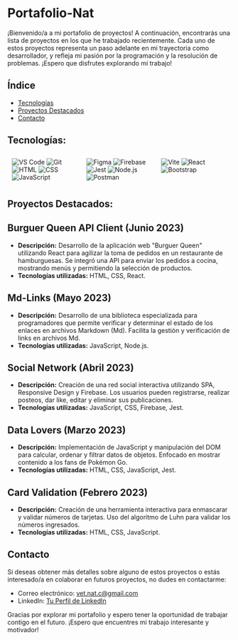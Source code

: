 # Portafolio-Nat

¡Bienvenido/a a mi portafolio de proyectos! A continuación, encontrarás una lista de proyectos en los que he trabajado recientemente. Cada uno de estos proyectos representa un paso adelante en mi trayectoria como desarrollador, y refleja mi pasión por la programación y la resolución de problemas. ¡Espero que disfrutes explorando mi trabajo!

## Índice

- [Tecnologías](#tecnologías)
- [Proyectos Destacados](#proyectos-destacados)
- [Contacto](#contacto)

## Tecnologías:

<div align="left">
  <div style="display: flex;">
    <div style="flex: 50%; padding: 10px;">
      <img src="https://skillicons.dev/icons?i=vscode&theme=dark" alt="VS Code">
      <img src="https://skillicons.dev/icons?i=git&theme=dark" alt="Git">
      <img src="https://skillicons.dev/icons?i=html&theme=dark" alt="HTML">
      <img src="https://skillicons.dev/icons?i=css" alt="CSS">
      <img src="https://skillicons.dev/icons?i=js" alt="JavaScript">
    </div>
    <div style="flex: 50%; padding: 10px;">
      <img src="https://skillicons.dev/icons?i=figma" alt="Figma">
      <img src="https://skillicons.dev/icons?i=firebase" alt="Firebase">
      <img src="https://skillicons.dev/icons?i=jest" alt="Jest">
      <img src="https://skillicons.dev/icons?i=nodejs" alt="Node.js">
      <img src="https://skillicons.dev/icons?i=postman" alt="Postman">
    </div>
    <div style="flex: 50%; padding: 10px;">
      <img src="https://skillicons.dev/icons?i=vite" alt="Vite">
      <img src="https://skillicons.dev/icons?i=react" alt="React">
      <img src="https://skillicons.dev/icons?i=bootstrap" alt="Bootstrap">
    </div>
  </div>
</div>



## Proyectos Destacados:

## Burguer Queen API Client (Junio 2023)

- **Descripción:** Desarrollo de la aplicación web "Burguer Queen" utilizando React para agilizar la toma de pedidos en un restaurante de hamburguesas. Se integró una API para enviar los pedidos a cocina, mostrando menús y permitiendo la selección de productos.
- **Tecnologías utilizadas:** HTML, CSS, React.

## Md-Links (Mayo 2023)

- **Descripción:** Desarrollo de una biblioteca especializada para programadores que permite verificar y determinar el estado de los enlaces en archivos Markdown (Md). Facilita la gestión y verificación de links en archivos Md.
- **Tecnologías utilizadas:** JavaScript, Node.js.

## Social Network (Abril 2023)

- **Descripción:** Creación de una red social interactiva utilizando SPA, Responsive Design y Firebase. Los usuarios pueden registrarse, realizar posteos, dar like, editar y eliminar sus publicaciones.
- **Tecnologías utilizadas:** JavaScript, CSS, Firebase, Jest.

## Data Lovers (Marzo 2023)

- **Descripción:** Implementación de JavaScript y manipulación del DOM para calcular, ordenar y filtrar datos de objetos. Enfocado en mostrar contenido a los fans de Pokémon Go.
- **Tecnologías utilizadas:** HTML, CSS, JavaScript, Jest.

## Card Validation (Febrero 2023)

- **Descripción:** Creación de una herramienta interactiva para enmascarar y validar números de tarjetas. Uso del algoritmo de Luhn para validar los números ingresados.
- **Tecnologías utilizadas:** HTML, CSS, JavaScript.

## Contacto

Si deseas obtener más detalles sobre alguno de estos proyectos o estás interesado/a en colaborar en futuros proyectos, no dudes en contactarme:

- Correo electrónico: vet.nat.c@gmail.com
- LinkedIn: [Tu Perfil de LinkedIn](https://www.linkedin.com/in/giselle-cifuentes-m/)

Gracias por explorar mi portafolio y espero tener la oportunidad de trabajar contigo en el futuro. ¡Espero que encuentres mi trabajo interesante y motivador!